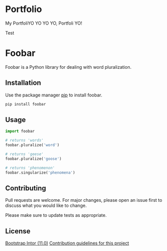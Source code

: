 # Portfolio
My PortfoliYO
YO YO YO, Portfoli YO!


Test


# Foobar

Foobar is a Python library for dealing with word pluralization.

## Installation

Use the package manager [pip](https://pip.pypa.io/en/stable/) to install foobar.

```bash
pip install foobar
```

## Usage

```python
import foobar

# returns 'words'
foobar.pluralize('word')

# returns 'geese'
foobar.pluralize('goose')

# returns 'phenomenon'
foobar.singularize('phenomena')
```

## Contributing

Pull requests are welcome. For major changes, please open an issue first
to discuss what you would like to change.

Please make sure to update tests as appropriate.

## License

[Bootstrap Intor (11.0)](https://github.com/KneuKneu/Web-Development-Course/tree/main/11.0%20Bootstrap%20Intro)
[Contribution guidelines for this project](Drum%20Kit/Drum%20Kit%20Starting%20Files/index.html)
